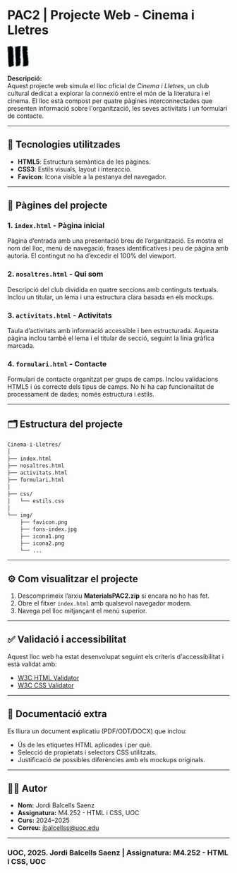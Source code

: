 # PAC2 | Projecte Web - Cinema i Lletres

![Cinema i Lletres](img/favicon.png)

**Descripció:**  
Aquest projecte web simula el lloc oficial de *Cinema i Lletres*, un club cultural dedicat a explorar la connexió entre el món de la literatura i el cinema. El lloc està compost per quatre pàgines interconnectades que presenten informació sobre l'organització, les seves activitats i un formulari de contacte.

---

## 🚀 Tecnologies utilitzades

- **HTML5**: Estructura semàntica de les pàgines.
- **CSS3**: Estils visuals, layout i interacció.
- **Favicon**: Icona visible a la pestanya del navegador.

---

## 📄 Pàgines del projecte

### 1. `index.html` - Pàgina inicial

Pàgina d’entrada amb una presentació breu de l’organització. Es mostra el nom del lloc, menú de navegació, frases identificatives i peu de pàgina amb autoria. El contingut no ha d’excedir el 100% del viewport.

### 2. `nosaltres.html` - Qui som

Descripció del club dividida en quatre seccions amb continguts textuals. Inclou un titular, un lema i una estructura clara basada en els mockups.

### 3. `activitats.html` - Activitats

Taula d’activitats amb informació accessible i ben estructurada. Aquesta pàgina inclou també el lema i el titular de secció, seguint la línia gràfica marcada.

### 4. `formulari.html` - Contacte

Formulari de contacte organitzat per grups de camps. Inclou validacions HTML5 i ús correcte dels tipus de camps. No hi ha cap funcionalitat de processament de dades; només estructura i estils.

---

## 🗂️ Estructura del projecte

```text
Cinema-i-Lletres/
│
├── index.html
├── nosaltres.html
├── activitats.html
├── formulari.html
│
├── css/
│   └── estils.css
│
└── img/
    ├── favicon.png
    ├── fons-index.jpg
    ├── icona1.png
    ├── icona2.png
    └── ...
```

---

## ⚙️ Com visualitzar el projecte

1. Descomprimeix l’arxiu **MaterialsPAC2.zip** si encara no ho has fet.
2. Obre el fitxer `index.html` amb qualsevol navegador modern.
3. Navega pel lloc mitjançant el menú superior.

---

## ✅ Validació i accessibilitat

Aquest lloc web ha estat desenvolupat seguint els criteris d'accessibilitat i està validat amb:

- [W3C HTML Validator](https://validator.w3.org/)
- [W3C CSS Validator](https://jigsaw.w3.org/css-validator/)

---

## 🧾 Documentació extra

Es lliura un document explicatiu (PDF/ODT/DOCX) que inclou:

- Ús de les etiquetes HTML aplicades i per què.
- Selecció de propietats i selectors CSS utilitzats.
- Justificació de possibles diferències amb els mockups originals.

---

## 👨‍💻 Autor

- **Nom:** Jordi Balcells Saenz  
- **Assignatura:** M4.252 - HTML i CSS, UOC  
- **Curs:** 2024–2025  
- **Correu:** [jbalcellss@uoc.edu](mailto:jbalcellss@uoc.edu)

---

### UOC, 2025. Jordi Balcells Saenz | Assignatura: M4.252 - HTML i CSS, UOC
